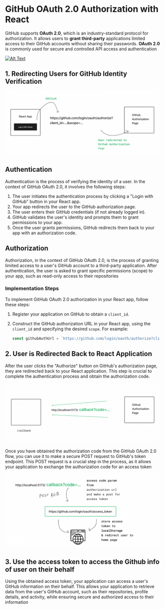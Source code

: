 # GitHub OAuth 2.0 Authorization with React

GitHub supports **OAuth 2.0**, which is an industry-standard protocol for authorization. It allows users to **grant third-party** applications limited access to their GitHub accounts without sharing their passwords. **OAuth 2.0** is commonly used for secure and controlled API access and authentication

[![Alt Text](https://img.youtube.com/vi/M3sKxJNJz2w/0.jpg)](https://www.youtube.com/watch?v=M3sKxJNJz2w)



## 1. Redirecting Users for GitHub Identity Verification

![Github's Auth Flow](slides/authorization-flow.png)

## Authentication

Authentication is the process of verifying the identity of a user. In the context of GitHub OAuth 2.0, it involves the following steps:

1. The user initiates the authentication process by clicking a "Login with GitHub" button in your React app.
2. Your app redirects the user to the GitHub authorization page.
3. The user enters their GitHub credentials (if not already logged in).
4. GitHub validates the user's identity and prompts them to grant permissions to your app.
5. Once the user grants permissions, GitHub redirects them back to your app with an authorization code.

## Authorization

Authorization, in the context of GitHub OAuth 2.0, is the process of granting limited access to a user's GitHub account to a third-party application. After authentication, the user is asked to grant specific permissions (scope) to your app, such as read-only access to their repositories

### Implementation Steps

To implement GitHub OAuth 2.0 authorization in your React app, follow these steps:

1. Register your application on GitHub to obtain a `client_id`.

2. Construct the GitHub authorization URL in your React app, using the `client_id` and specifying the desired `scope`. For example:
   ```javascript
   const githubAuthUrl = `https://github.com/login/oauth/authorize?client_id=YOUR_CLIENT_ID&scope=repo,user`;
   ```

## 2. User is Redirected Back to React Application

After the user clicks the "Authorize" button on GitHub's authorization page, they are redirected back to your React application. This step is crucial to complete the authentication process and obtain the authorization code.

![Exchange Auth Code for Access Token](slides/exchange-auth-code-for-access-token.png)

Once you have obtained the authorization code from the GitHub OAuth 2.0 flow, you can use it to make a secure POST request to GitHub's token endpoint. This POST request is a crucial step in the process, as it allows your application to exchange the authorization code for an access token

![make post request using access token](slides/make-postreq-using-access-token.png)

## 3. Use the access token to access the Github info of user on their behalf

Using the obtained access token, your application can access a user's GitHub information on their behalf. This allows your application to retrieve data from the user's GitHub account, such as their repositories, profile details, and activity, while ensuring secure and authorized access to their information
